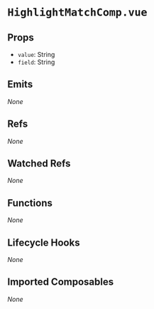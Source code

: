 # `HighlightMatchComp.vue`

## Props

- `value`: String
- `field`: String

## Emits

_None_

## Refs

_None_

## Watched Refs

_None_

## Functions

_None_

## Lifecycle Hooks

_None_

## Imported Composables

_None_
